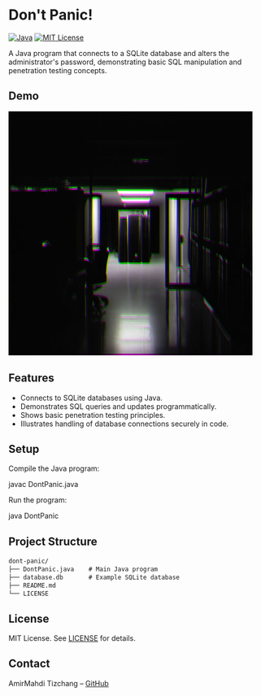# Don't Panic!

[![Java](https://img.shields.io/badge/Java-20-red)](https://www.java.com/)
[![MIT License](https://img.shields.io/badge/License-MIT-yellow)](LICENSE)

A Java program that connects to a SQLite database and alters the administrator's password, demonstrating basic SQL manipulation and penetration testing concepts.

## Demo

![dont-panic Demo](docs/demo.jpg)


## Features

- Connects to SQLite databases using Java.
- Demonstrates SQL queries and updates programmatically.
- Shows basic penetration testing principles.
- Illustrates handling of database connections securely in code.

## Setup

Compile the Java program:

javac DontPanic.java

Run the program:

java DontPanic

## Project Structure

```
dont-panic/
├── DontPanic.java    # Main Java program
├── database.db       # Example SQLite database
├── README.md
└── LICENSE
```

## License

MIT License. See [LICENSE](LICENSE) for details.

## Contact

AmirMahdi Tizchang – [GitHub](https://github.com/AmirMahdi-Tizchang)
